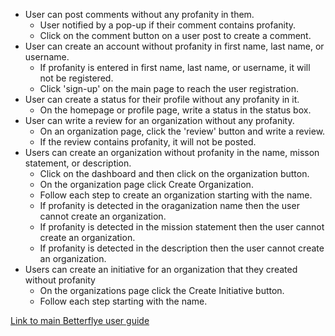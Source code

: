 - User can post comments without any profanity in them.
  - User notified by a pop-up if their comment contains profanity.
  - Click on the comment button on a user post to create a comment.
- User can create an account without profanity in first name, last name, or username.
  - If profanity is entered in first name, last name, or username, it will not be registered.
  - Click 'sign-up' on the main page to reach the user registration. 
- User can create a status for their profile without any profanity in it.
  - On the homepage or profile page, write a status in the status box.
- User can write a review for an organization without any profanity.
  - On an organization page, click the 'review' button and write a review.
  - If the review contains profanity, it will not be posted. 
- Users can create an organization without profanity in the name, misson statement, or description.
  - Click on the dashboard and then click on the organization button.
  - On the organization page click Create Organization.
  - Follow each step to create an organization starting with the name.
  - If profanity is detected in the oraganization name then the user cannot create an organization.
  - If profanity is detected in the mission statement then the user cannot create an organization.
  - If profanity is detected in the description then the user cannot create an organization.
- Users can create an initiative for an organization that they created without profanity
  - On the organizations page click the Create Initiative button.
  - Follow each step starting with the name.

<a href="https://github.com/tms326/Betterflye/blob/content-filter-testing/Documentation/User.md">Link to main Betterflye user guide</a>
